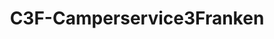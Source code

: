 ---
title: "C3F-Camperservice3Franken"
url: /gerolzhofen/c3f-camperservice3franken/
shop: Autowerkstatt
---